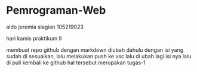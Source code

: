 # Pemrograman-Web
aldo jeremia siagian
105219023

hari kamis praktikum II

membuat repo github dengan markdown diubah dahulu dengan isi yang sudah di sesuaikan, lalu melakukan push ke vsc lalu di ubah lagi isi nya lalu di pull kembali ke github hal tersebut merupakan tugas-1
